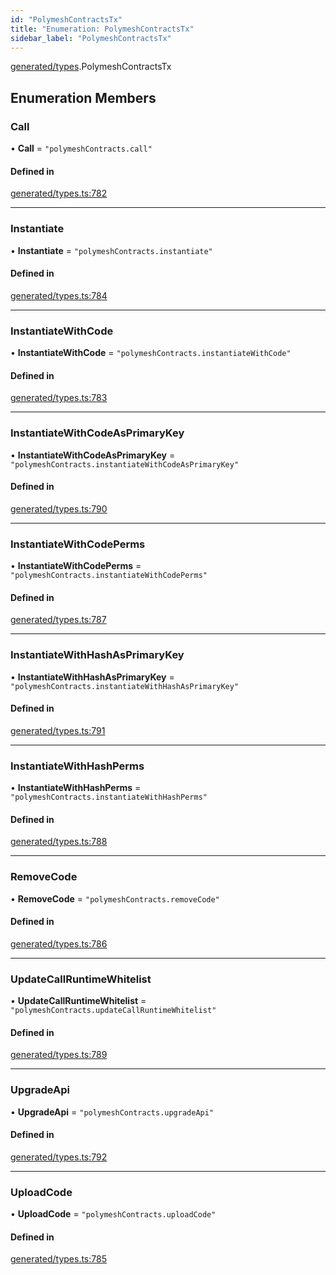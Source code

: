```yaml
---
id: "PolymeshContractsTx"
title: "Enumeration: PolymeshContractsTx"
sidebar_label: "PolymeshContractsTx"
---
```


[generated/types](../../../../modules/Generated/Types/Types.md).PolymeshContractsTx

## Enumeration Members

### Call

• **Call** = ``"polymeshContracts.call"``

#### Defined in

[generated/types.ts:782](https://github.com/PolymeshAssociation/polymesh-sdk/blob/c53723bab/src/generated/types.ts#L782)

___

### Instantiate

• **Instantiate** = ``"polymeshContracts.instantiate"``

#### Defined in

[generated/types.ts:784](https://github.com/PolymeshAssociation/polymesh-sdk/blob/c53723bab/src/generated/types.ts#L784)

___

### InstantiateWithCode

• **InstantiateWithCode** = ``"polymeshContracts.instantiateWithCode"``

#### Defined in

[generated/types.ts:783](https://github.com/PolymeshAssociation/polymesh-sdk/blob/c53723bab/src/generated/types.ts#L783)

___

### InstantiateWithCodeAsPrimaryKey

• **InstantiateWithCodeAsPrimaryKey** = ``"polymeshContracts.instantiateWithCodeAsPrimaryKey"``

#### Defined in

[generated/types.ts:790](https://github.com/PolymeshAssociation/polymesh-sdk/blob/c53723bab/src/generated/types.ts#L790)

___

### InstantiateWithCodePerms

• **InstantiateWithCodePerms** = ``"polymeshContracts.instantiateWithCodePerms"``

#### Defined in

[generated/types.ts:787](https://github.com/PolymeshAssociation/polymesh-sdk/blob/c53723bab/src/generated/types.ts#L787)

___

### InstantiateWithHashAsPrimaryKey

• **InstantiateWithHashAsPrimaryKey** = ``"polymeshContracts.instantiateWithHashAsPrimaryKey"``

#### Defined in

[generated/types.ts:791](https://github.com/PolymeshAssociation/polymesh-sdk/blob/c53723bab/src/generated/types.ts#L791)

___

### InstantiateWithHashPerms

• **InstantiateWithHashPerms** = ``"polymeshContracts.instantiateWithHashPerms"``

#### Defined in

[generated/types.ts:788](https://github.com/PolymeshAssociation/polymesh-sdk/blob/c53723bab/src/generated/types.ts#L788)

___

### RemoveCode

• **RemoveCode** = ``"polymeshContracts.removeCode"``

#### Defined in

[generated/types.ts:786](https://github.com/PolymeshAssociation/polymesh-sdk/blob/c53723bab/src/generated/types.ts#L786)

___

### UpdateCallRuntimeWhitelist

• **UpdateCallRuntimeWhitelist** = ``"polymeshContracts.updateCallRuntimeWhitelist"``

#### Defined in

[generated/types.ts:789](https://github.com/PolymeshAssociation/polymesh-sdk/blob/c53723bab/src/generated/types.ts#L789)

___

### UpgradeApi

• **UpgradeApi** = ``"polymeshContracts.upgradeApi"``

#### Defined in

[generated/types.ts:792](https://github.com/PolymeshAssociation/polymesh-sdk/blob/c53723bab/src/generated/types.ts#L792)

___

### UploadCode

• **UploadCode** = ``"polymeshContracts.uploadCode"``

#### Defined in

[generated/types.ts:785](https://github.com/PolymeshAssociation/polymesh-sdk/blob/c53723bab/src/generated/types.ts#L785)
